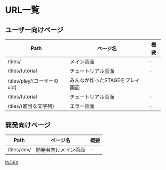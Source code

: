 # URL一覧

## ユーザー向けページ

| Path | ページ名 | 概要 |
| ---- | ---- | ---- |
| /tiles/ | メイン画面 | - |
| /tiles/tutorial | チュートリアル画面 | - |
| /tiles/play/(ユーザーのuid) | みんなが作ったSTAGEをプレイ画面 | - |
| /tiles/tutorial | チュートリアル画面 | - |
| /tiles/(適当な文字列) | エラー画面 | - |

## 開発向けページ

| Path | ページ名 | 概要 |
| ---- | ---- | ---- |
| /tiles/dev/ | 開発者向けメイン画面 | - |

[INDEX](../index.md)
